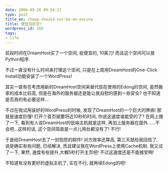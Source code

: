 ```yaml
---
date: 2006-05-26 09:54:17
type: post
title_en: cheap-should-not-be-an-excuse
title: 便宜没好货?
wordpress_id: 265
tags:
- life
---
```


前段时间在DreamHost买了一个空间, 挺便宜的, 10美刀! 而且这个空间可以放Python程序.

不过一直没有什么时间来打理这个空间, 只是在上周用DreamHost的One-Click Install功能安装了一个WordPress!

其实一直有在考虑用新的DreamHost空间来替代现在使用的Edong的空间, 虽然搬家的成本比较高, 但是在海外的服务器还是能让我自慰的感到一些安全? 也不知道是否真的有必要这样...

不过在我试用装好的WordPress的时候, 发现了DreamHost的一个巨大的弊病! 那就是速度巨慢! 打开个首页就要将近10秒的时间, 你说这速度谁能受的了? 在网上搜了一下, 看到有人说DreamHost的低端主机就是这样, 再加上服务器在国外......不会吧...这样的话, 这个空间简直是一点儿用处都没有了! 不行!

于是给DreamHost去了一封抱怨的邮件! 对方效率还算高, 第三天就给我回信了, 说是确实有些问题, 已经解决, 而且建议我在WordPress上使用Cache机制. 我又试了一下, 果然, 速度有些提升,大概5秒打开主页吧! 不过这速度还是不能接受啊!

不知道有没有更好的虚拟主机了, 实在不行, 就再续Edong的吧!
